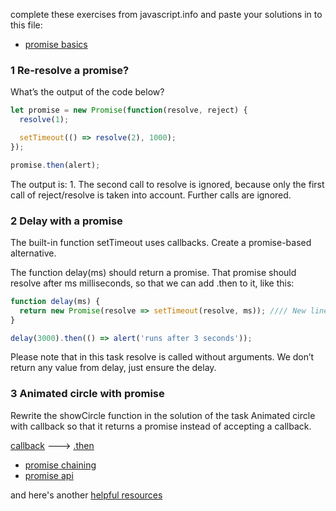 complete these exercises from javascript.info and paste your solutions in to this file:
* [promise basics](https://javascript.info/promise-basics#tasks)

### 1 Re-resolve a promise?

What’s the output of the code below?
```js
let promise = new Promise(function(resolve, reject) {
  resolve(1);

  setTimeout(() => resolve(2), 1000);
});

promise.then(alert);
```
The output is: 1.
The second call to resolve is ignored, because only the first call of reject/resolve is taken into account. Further calls are ignored.

### 2 Delay with a promise

The built-in function setTimeout uses callbacks. Create a promise-based alternative.

The function delay(ms) should return a promise. That promise should resolve after ms milliseconds, so that we can add .then to it, like this:
```js
function delay(ms) {
  return new Promise(resolve => setTimeout(resolve, ms)); //// New line
}

delay(3000).then(() => alert('runs after 3 seconds'));
```
Please note that in this task resolve is called without arguments. We don’t return any value from delay, just ensure the delay.

### 3 Animated circle with promise

Rewrite the showCircle function in the solution of the task Animated circle with callback so that it returns a promise instead of accepting a callback.

[callback](https://plnkr.co/edit/RkVpygzQXYd0yAqwWElx?p=preview) ---> [.then](https://plnkr.co/edit/gSQLOOs3AK3jbcCBKuna?p=preview)


* [promise chaining](https://javascript.info/promise-chaining#tasks) 
* [promise api](https://javascript.info/promise-api)

and here's another [helpful resources](https://developer.mozilla.org/en-US/docs/Web/JavaScript/Guide/Using_promises)
